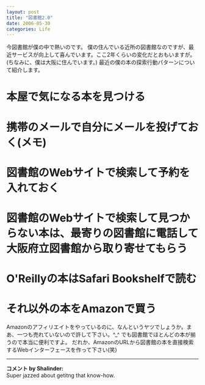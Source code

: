 ```yaml
---
layout: post
title: "図書館2.0"
date: 2006-05-30
categories: Life
---
```

今図書館が僕の中で熱いのです。
僕の住んでいる近所の図書館なのですが、最近サービスが向上して喜んでいます。ここ2年くらいの変化だとおもいますが。
(ちなみに、僕は大阪に住んでいます。)
最近の僕の本の探索行動パターンについて紹介します。
# 本屋で気になる本を見つける
# 携帯のメールで自分にメールを投げておく(メモ)
# 図書館のWebサイトで検索して予約を入れておく
# 図書館のWebサイトで検索して見つからない本は、最寄りの図書館に電話して大阪府立図書館から取り寄せてもらう
# O'Reillyの本はSafari Bookshelfで読む
# それ以外の本をAmazonで買う

Amazonのアフィリエイトをやっているのに、なんというヤツでしょうか。まあ、一つも売れていないので許して下さい。^_^
でも図書館でほとんどの本が揃うので本当に便利ですよ。
だれか、AmazonのURLから図書館の本を直接検索するWebインターフェースを作って下さい(笑)



---

**コメント by Shalinder:**  
Super jazzed about getitng that know-how.
